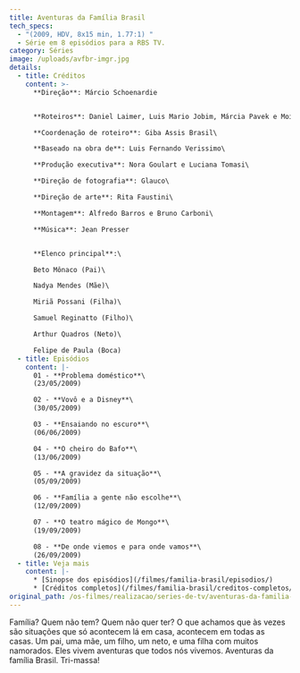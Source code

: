 ```yaml
---
title: Aventuras da Família Brasil
tech_specs:
  - "(2009, HDV, 8x15 min, 1.77:1) "
  - Série em 8 episódios para a RBS TV.
category: Séries
image: /uploads/avfbr-imgr.jpg
details:
  - title: Créditos
    content: >-
      **Direção**: Márcio Schoenardie


      **Roteiros**: Daniel Laimer, Luis Mario Jobim, Márcia Pavek e Moisés Westphalen\

      **Coordenação de roteiro**: Giba Assis Brasil\

      **Baseado na obra de**: Luis Fernando Verissimo\

      **Produção executiva**: Nora Goulart e Luciana Tomasi\

      **Direção de fotografia**: Glauco\

      **Direção de arte**: Rita Faustini\

      **Montagem**: Alfredo Barros e Bruno Carboni\

      **Música**: Jean Presser


      **Elenco principal**:\

      Beto Mônaco (Pai)\

      Nadya Mendes (Mãe)\

      Miriã Possani (Filha)\

      Samuel Reginatto (Filho)\

      Arthur Quadros (Neto)\

      Felipe de Paula (Boca)
  - title: Episódios
    content: |-
      01 - **Problema doméstico**\
      (23/05/2009)

      02 - **Vovô e a Disney**\
      (30/05/2009)

      03 - **Ensaiando no escuro**\
      (06/06/2009)

      04 - **O cheiro do Bafo**\
      (13/06/2009)

      05 - **A gravidez da situação**\
      (05/09/2009)

      06 - **Família a gente não escolhe**\
      (12/09/2009)

      07 - **O teatro mágico de Mongo**\
      (19/09/2009)

      08 - **De onde viemos e para onde vamos**\
      (26/09/2009)
  - title: Veja mais
    content: |-
      * [Sinopse dos episódios](/filmes/familia-brasil/episodios/)
      * [Créditos completos](/filmes/familia-brasil/creditos-completos/)
original_path: /os-filmes/realizacao/series-de-tv/aventuras-da-familia-brasil.html
---
```

Família? Quem não tem? Quem não quer ter? O que achamos que às vezes são situações que só acontecem lá em casa, acontecem em todas as casas. Um pai, uma mãe, um filho, um neto, e uma filha com muitos namorados. Eles vivem aventuras que todos nós vivemos. Aventuras da família Brasil. Tri-massa!
